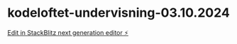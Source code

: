 # kodeloftet-undervisning-03.10.2024

[Edit in StackBlitz next generation editor ⚡️](https://stackblitz.com/~/github.com/ThomasHovland/kodeloftet-undervisning-03.10.2024)